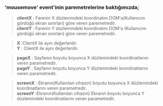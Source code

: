 ###   'mousemove' event'inin paremetrelerine baktığımızda;

>  **clientX**  : Farenin X düzlemindeki koordinatını DOM'a(Kullanıcını gördüğü ekran sınırları) göre veren paremetredir.<br />
**clientY** : Farenin Y düzlemindeki koordinatını DOM'a (Kullanıcını gördüğü ekran sınırları) göre veren paremetredir.

> **X**  :ClientX ile aynı değerlerdir.<br />
**Y**  : ClientX ile aynı değerlerdir.

> **pageX**  : Sayfanın boyutu boyunca X düzlemindeki koordinatlarını veren parametredir.<br />
**pageY**  : Sayfanın boyutu boyunca Y düzlemindeki koordinatlarını veren parametredir.

>**screenX**  : Ekranın(Kullanılan cihazın) boyutu boyunca X düzlemindeki koordinatlarını veren parametredir.<br />
**screenY**  :Ekranın(Kullanılan cihazın) Ekranın boyutu boyunca Y düzlemindeki koordinatlarını veren parametredir.

